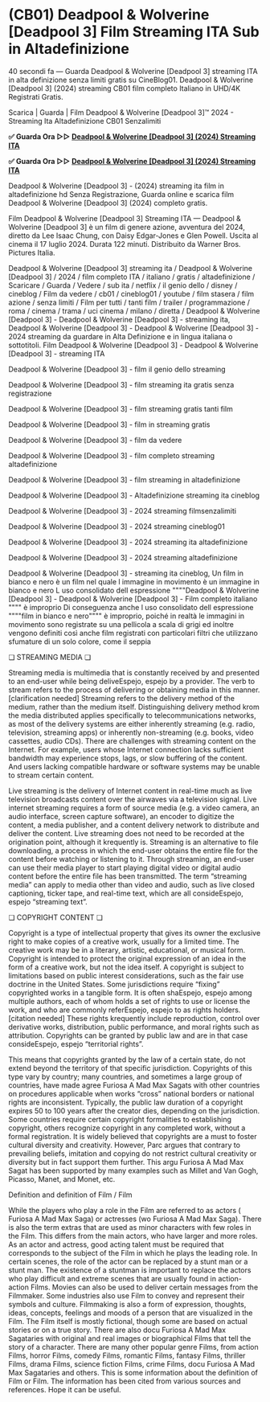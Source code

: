 # (CB01) Deadpool & Wolverine [Deadpool 3] Film Streaming ITA Sub in Altadefinizione

40 secondi fa — Guarda Deadpool & Wolverine [Deadpool 3] streaming ITA in alta definizione senza limiti gratis su CineBlog01. Deadpool & Wolverine [Deadpool 3] (2024) streaming CB01 film completo Italiano in UHD/4K Registrati Gratis.

Scarica | Guarda | Film Deadpool & Wolverine [Deadpool 3]™ 2024 - Streaming Ita Altadefinizione CB01 Senzalimiti

**✅ Guarda Ora ▷▷ [Deadpool & Wolverine [Deadpool 3] (2024) Streaming ITA](https://is.gd/6DKvQw)** 

**✅ Guarda Ora ▷▷ [Deadpool & Wolverine [Deadpool 3] (2024) Streaming ITA](https://is.gd/6DKvQw)** 

Deadpool & Wolverine [Deadpool 3] - (2024) streaming ita film in altadefinizione hd Senza Registrazione, Guarda online e scarica film Deadpool & Wolverine [Deadpool 3] (2024) completo gratis.

Film Deadpool & Wolverine [Deadpool 3] Streaming ITA — Deadpool & Wolverine [Deadpool 3] è un film di genere azione, avventura del 2024, diretto da Lee Isaac Chung, con Daisy Edgar-Jones e Glen Powell. Uscita al cinema il 17 luglio 2024. Durata 122 minuti. Distribuito da Warner Bros. Pictures Italia.

Deadpool & Wolverine [Deadpool 3] streaming ita / Deadpool & Wolverine [Deadpool 3] / 2024 / film completo ITA / italiano / gratis / altadefinizione / Scaricare / Guarda / Vedere / sub ita / netflix / il genio dello / disney / cineblog / Film da vedere / cb01 / cineblog01 / youtube / film stasera / film azione / senza limiti / Film per tutti / tanti film / trailer / programmazione / roma / cinema / trama / uci cinema / milano / diretta / Deadpool & Wolverine [Deadpool 3] - Deadpool & Wolverine [Deadpool 3] - streaming ita, Deadpool & Wolverine [Deadpool 3] - Deadpool & Wolverine [Deadpool 3] - 2024 streaming da guardare in Alta Definizione e in lingua italiana o sottotitoli. Film Deadpool & Wolverine [Deadpool 3] - Deadpool & Wolverine [Deadpool 3] - streaming ITA

Deadpool & Wolverine [Deadpool 3] - film il genio dello streaming

Deadpool & Wolverine [Deadpool 3] - film streaming ita gratis senza registrazione

Deadpool & Wolverine [Deadpool 3] - film streaming gratis tanti film

Deadpool & Wolverine [Deadpool 3] - film in streaming gratis

Deadpool & Wolverine [Deadpool 3] - film da vedere

Deadpool & Wolverine [Deadpool 3] - film completo streaming altadefinizione

Deadpool & Wolverine [Deadpool 3] - film streaming in altadefinizione

Deadpool & Wolverine [Deadpool 3] - Altadefinizione streaming ita cineblog

Deadpool & Wolverine [Deadpool 3] - 2024 streaming filmsenzalimiti

Deadpool & Wolverine [Deadpool 3] - 2024 streaming cineblog01

Deadpool & Wolverine [Deadpool 3] - 2024 streaming ita altadefinizione

Deadpool & Wolverine [Deadpool 3] - 2024 streaming altadefinizione

Deadpool & Wolverine [Deadpool 3] - streaming ita cineblog, Un film in bianco e nero è un film nel quale l immagine in movimento è un immagine in bianco e nero L uso consolidato dell espressione """"Deadpool & Wolverine [Deadpool 3] - Deadpool & Wolverine [Deadpool 3] - Film completo italiano """" è improprio Di conseguenza anche l uso consolidato dell espressione """"film in bianco e nero"""" è improprio, poiché in realtà le immagini in movimento sono registrate su una pellicola a scala di grigi ed inoltre vengono definiti così anche film registrati con particolari filtri che utilizzano sfumature di un solo colore, come il seppia

❏ STREAMING MEDIA ❏

Streaming media is multimedia that is constantly received by and presented to an end-user while being deliveEspejo, espejo by a provider. The verb to stream refers to the process of delivering or obtaining media in this manner.[clarification needed] Streaming refers to the delivery method of the medium, rather than the medium itself. Distinguishing delivery method krom the media distributed applies specifically to telecommunications networks, as most of the delivery systems are either inherently streaming (e.g. radio, television, streaming apps) or inherently non-streaming (e.g. books, video cassettes, audio CDs). There are challenges with streaming content on the Internet. For example, users whose Internet connection lacks sufficient bandwidth may experience stops, lags, or slow buffering of the content. And users lacking compatible hardware or software systems may be unable to stream certain content.

Live streaming is the delivery of Internet content in real-time much as live television broadcasts content over the airwaves via a television signal. Live internet streaming requires a form of source media (e.g. a video camera, an audio interface, screen capture software), an encoder to digitize the content, a media publisher, and a content delivery network to distribute and deliver the content. Live streaming does not need to be recorded at the origination point, although it krequently is. Streaming is an alternative to file downloading, a process in which the end-user obtains the entire file for the content before watching or listening to it. Through streaming, an end-user can use their media player to start playing digital video or digital audio content before the entire file has been transmitted. The term “streaming media” can apply to media other than video and audio, such as live closed captioning, ticker tape, and real-time text, which are all consideEspejo, espejo “streaming text”.

❏ COPYRIGHT CONTENT ❏

Copyright is a type of intellectual property that gives its owner the exclusive right to make copies of a creative work, usually for a limited time. The creative work may be in a literary, artistic, educational, or musical form. Copyright is intended to protect the original expression of an idea in the form of a creative work, but not the idea itself. A copyright is subject to limitations based on public interest considerations, such as the fair use doctrine in the United States. Some jurisdictions require “fixing” copyrighted works in a tangible form. It is often shaEspejo, espejo among multiple authors, each of whom holds a set of rights to use or license the work, and who are commonly referEspejo, espejo to as rights holders.[citation needed] These rights krequently include reproduction, control over derivative works, distribution, public performance, and moral rights such as attribution. Copyrights can be granted by public law and are in that case consideEspejo, espejo “territorial rights”.

This means that copyrights granted by the law of a certain state, do not extend beyond the territory of that specific jurisdiction. Copyrights of this type vary by country; many countries, and sometimes a large group of countries, have made agree Furiosa A Mad Max Sagats with other countries on procedures applicable when works “cross” national borders or national rights are inconsistent. Typically, the public law duration of a copyright expires 50 to 100 years after the creator dies, depending on the jurisdiction. Some countries require certain copyright formalities to establishing copyright, others recognize copyright in any completed work, without a formal registration. It is widely believed that copyrights are a must to foster cultural diversity and creativity. However, Parc argues that contrary to prevailing beliefs, imitation and copying do not restrict cultural creativity or diversity but in fact support them further. This argu Furiosa A Mad Max Sagat has been supported by many examples such as Millet and Van Gogh, Picasso, Manet, and Monet, etc.

Definition and definition of Film / Film

While the players who play a role in the Film are referred to as actors ( Furiosa A Mad Max Saga) or actresses (wo Furiosa A Mad Max Saga). There is also the term extras that are used as minor characters with few roles in the Film. This differs from the main actors, who have larger and more roles. As an actor and actress, good acting talent must be required that corresponds to the subject of the Film in which he plays the leading role. In certain scenes, the role of the actor can be replaced by a stunt man or a stunt man. The existence of a stuntman is important to replace the actors who play difficult and extreme scenes that are usually found in action-action Films. Movies can also be used to deliver certain messages from the Filmmaker. Some industries also use Film to convey and represent their symbols and culture. Filmmaking is also a form of expression, thoughts, ideas, concepts, feelings and moods of a person that are visualized in the Film. The Film itself is mostly fictional, though some are based on actual stories or on a true story. There are also docu Furiosa A Mad Max Sagataries with original and real images or biographical Films that tell the story of a character. There are many other popular genre Films, from action Films, horror Films, comedy Films, romantic Films, fantasy Films, thriller Films, drama Films, science fiction Films, crime Films, docu Furiosa A Mad Max Sagataries and others. This is some information about the definition of Film or Film. The information has been cited from various sources and references. Hope it can be useful.
